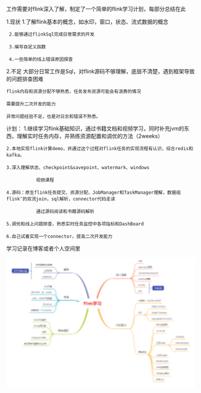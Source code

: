 
工作需要对flink深入了解，制定了一个简单的flink学习计划，每部分总结在此

1.现状
     1.了解flink基本的概念，如水印，窗口，状态、流式数据的概念

     2.能够通过flinkSql完成日常需求的开发

     3.编写自定义函数

     4.一些简单的线上错误原因探查

2.不足
    大部分日常工作是Sql，对flink源码不够理解，底层不清楚，遇到框架导致的问题排查困难

    flink内存和资源分配不够熟悉，任务发布资源可能会有浪费的情况

    需要提升二次开发的能力

    异常问题经验不足，也是对日志和错误不熟悉。





计划：
    1.继续学习flink基础知识，通过书籍文档和视频学习，同时补充jvm的东西，理解实时任务内存，并熟练资源配置和调优的方法（2weeks）

    2.本地实现flink计算demo，并通过这个过程对flink任务的实现流程有认识，综合redis和kafka。

    3.深入理解状态、checkpoint&savepoint、watermark、windows

               视频课程

    4.源码：原生flink任务提交、资源分配，JobManager和TaskManager理解，数据组flink‘的双流join，sql解析，connector代码走读

               通过源码阅读和书籍源码解析

    5.调优和线上问题排查，熟悉实时任务监控中各项指标和DashBoard

    6.自己试着实现一个connector，提高二次开发能力



学习记录在博客或者个人空间里


<img src="https://github.com/SakuraEd/Workspace/blob/main/pics/study_path.png" width="500px">

